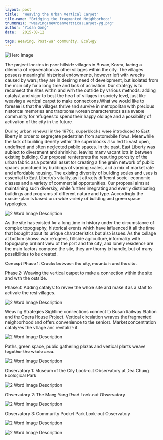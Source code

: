 ```yaml
---
layout: post
title:  "Weaving the Urban Vertical Carpet"
tile-name: "Bridging the fragmented Neighborhood"
thumbnail: "weavingTheUrbanVeriticalCarpet-yg.png"
author: "Yidan Gong"
date:   2015-08-12

tags: Weaving, Post-war community, Ecology
---
```


![Hero Image](/img/weavingTheUrbanVerticalCarpet-yg/hero.png)

The project locates in poor hillside villages in Busan, Korea, facing a dilemma of rejuvenation as other villages within the city. The villages possess meaningful historical endowments, however left with wrecks caused by wars; they are in desiring need of development, but isolated from the main city for a long time and lack of activation. 
Our strategy is to reconnect the sites within and with the outside by various methods: adding catalyst and vigor to beat the heart of villages in society level, just like weaving a vertical carpet to make connections.What we would like to foresee is that the villages thrive and survive in metropolitan with precious historical memories and traditional Korean characteristics as a livable community for refugees to spend their happy old age and a possibility of activation of the city in the future.

During urban renewal in the 1970s, superblocks were introduced
to East liberty in order to segregate pedestrian from
automobile flows. Meanwhile the lack of building density
within the superblocks also led to vast open, undefined and
often neglected public spaces.
In the past, East Liberty was subject to divestment and
shrinking, leaving many vacant lots in between existing
building. Our proposal reinterprets the resulting porosity
of the urban fabric as a potential asset for creating a fine
grain network of public spaces punctured by buildings of
varying scales, and a mix of market rate and affordable
housing.
The existing diversity of building scales and uses is essential
to East Liberty’s vitality, as it attracts different socio-
economic classes and a variety of commercial opportunities.
Our proposal aims at maintaining such diversity,
while further integrating and evenly distributing buildings
and programs of different nature and type. Accordingly
the master-plan is based on a wide variety of building and
green space typologies.

![2 Word Image Description](/img/weavingTheUrbanVerticalCarpet-yg/historyContext.png)

As the site has existed for a long time in history under the circumstance of complex topography, historical events which have influenced it all the time that brought about its unique characteristics but also issues. As the collage at bottom shows: war refugees, hillside agriculture, informality with topography brilliant view of the port and the city, and lonely residence are the main factors compose the site, they are thorny to handle, but of many possibilities to be created.

Concept
Phase 1: Cracks between the city, mountain and the site. 

Phase 2: Weaving the vertical carpet to make a connection within the site and with the outside.

Phase 3: Adding catalyst to revive the whole site and make it as a start to activate the rest villages.

![2 Word Image Description](/img/weavingTheUrbanVerticalCarpet-yg/concept.png)

Weaving Strategies
Sightline connections connect to Busan Railway Station and the Opera House Project.
Vertical circulation weaves the fragmented neighborhood and offers convenience to the seniors.
Market concentration catalyzes the village and revitalize it.

![2 Word Image Description](/img/weavingTheUrbanVerticalCarpet-yg/context.png)

Paths, green space, public gathering plazas and vertical plants weave together the whole area.

![2 Word Image Description](/img/weavingTheUrbanVerticalCarpet-yg/sitePlan.png)

Observatory 1: Museum of the City Look-out Observatory at Dea Chung Ecological Park

![2 Word Image Description](/img/weavingTheUrbanVerticalCarpet-yg/obsevtory1.png)

Observatory 2: The Mang Yang Road Look-out Observatory

![2 Word Image Description](/img/weavingTheUrbanVerticalCarpet-yg/obsevtory2.png)

Observatory 3: Community Pocket Park Look-out Observatory

![2 Word Image Description](/img/weavingTheUrbanVerticalCarpet-yg/obsevtory3.png)

![2 Word Image Description](/img/weavingTheUrbanVerticalCarpet-yg/model.png)
